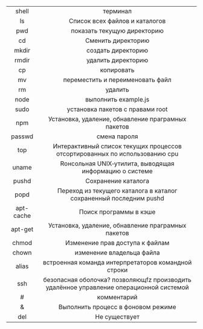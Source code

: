 |                                                             |                                   |
|:-------------------------------------------------------------:|:----------------------------------:|
 shell |терминал|
 ls |Список всех файлов и каталогов|
 pwd |показать текущую директорию|
 cd |Сменить директорию|
 mkdir |создать директорию|
 rmdir |удалить директорию|
 cp |копировать|
 mv |переместить и переименовать файл|
 rm |удалить|
 node |выполнить example.js|
 sudo |установка пакетов с правами root|
 npm |Установка, удаление, обнавление праграмных пакетов|
 passwd |смена пароля| 
 top       |Интерактивный список текущих процессов отсортированных по использованию cpu|
 uname     |Rонсольная UNIX‐утилита, выводящая информацию о системе|
 pushd |Сохранение каталога|
 popd |Переход из текущего каталога в каталог сохраненный последним pushd| 
 apt-cache |Поиск программы в кэше|
 apt-get |Установка, удаление, обнавление праграмных пакетов|
 chmod |Изменение прав доступа к файлам|
 chown |изменение владельца файла|
 alias |встроенная команда интерпретаторов командной строки|
 ssh |безопасная оболочка? позволяющfz производить удалённое управление операционной системой|
 # |комментарий|
 & |Выполнить процесс в фоновом режиме|
 del |Не существует|
